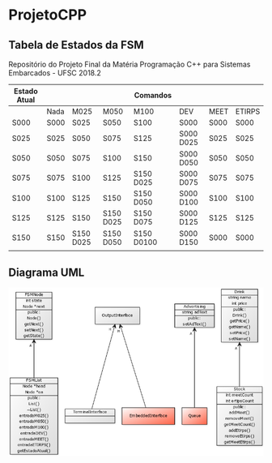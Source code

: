 # ProjetoCPP

## Tabela de Estados da FSM
Repositório do Projeto Final da Matéria Programação C++ para Sistemas Embarcados - UFSC 2018.2

| Estado Atual |      |           |           | Comandos   |           |      |        |
|--------------|------|-----------|-----------|------------|-----------|------|--------|
|              | Nada | M025      | M050      | M100       | DEV       | MEET | ETIRPS |
| S000         | S000 | S025      | S050      | S100       | S000      | S000 | S000   |
| S025         | S025 | S050      | S075      | S125       | S000 D025 | S025 | S025   |
| S050         | S050 | S075      | S100      | S150       | S000 D050 | S050 | S050   |
| S075         | S075 | S100      | S125      | S150 D025  | S000 D075 | S075 | S075   |
| S100         | S100 | S125      | S150      | S150 D050  | S000 D100 | S100 | S100   |
| S125         | S125 | S150      | S150 D025 | S150 D075  | S000 D125 | S125 | S125   |
| S150         | S150 | S150 D025 | S150 D050 | S150 D0100 | S000 D150 | S000 | S000   |
|              |      |           |           |            |           |      |        |

## Diagrama UML
![Diagrama UML](umlDiagram.png)
